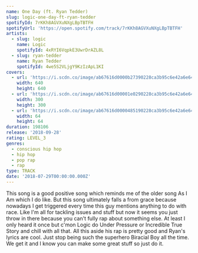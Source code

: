 ```yaml
---
name: One Day (ft. Ryan Tedder)
slug: logic-one-day-ft-ryan-tedder
spotifyId: 7rKKh8AGVXuNXgLBpTBTFH
spotifyUrl: 'https://open.spotify.com/track/7rKKh8AGVXuNXgLBpTBTFH'
artists:
  - slug: logic
    name: Logic
    spotifyId: 4xRYI6VqpkE3UwrDrAZL8L
  - slug: ryan-tedder
    name: Ryan Tedder
    spotifyId: 4we5S2VLjgY9KzIzApL1KI
covers:
  - url: 'https://i.scdn.co/image/ab67616d0000b27390228ca3b95c6e42a6e649b3'
    width: 640
    height: 640
  - url: 'https://i.scdn.co/image/ab67616d00001e0290228ca3b95c6e42a6e649b3'
    width: 300
    height: 300
  - url: 'https://i.scdn.co/image/ab67616d0000485190228ca3b95c6e42a6e649b3'
    width: 64
    height: 64
duration: 198106
release: '2018-09-28'
rating: LEVEL_3
genres:
  - conscious hip hop
  - hip hop
  - pop rap
  - rap
type: TRACK
date: '2018-07-29T00:00:00.000Z'
---
```

This song is a good positive song which reminds me of the older song As I Am which I do like.
But this song ultimately falls a from grace because nowadays I get triggered every time this
guy mentions anything to do with race. Like I'm all for tackling issues and stuff but now it
seems you just throw in there because you can't fully rap about something else. At least I
only heard it once but c'mon Logic do Under Pressure or Incredible True Story and chill with
all that. All this aside his rap is pretty good and Ryan's lyrics are cool. Just stop being
such the superhero Biracial Boy all the time. We get it and I know you can make some great
stuff so just do it.
